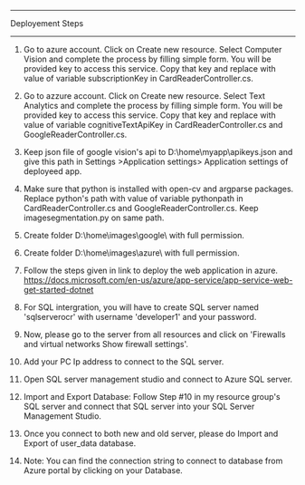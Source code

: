 
*****************
Deployement Steps
*****************

1) Go to azure account. Click on Create new resource. Select Computer Vision and complete the process by filling simple form. You will be provided key to access this service.
   Copy that key and replace with value of variable subscriptionKey in CardReaderController.cs.

2) Go to azzure account. Click on Create new resource. Select Text Analytics and complete the process by filling simple form. You will be provided key to access this service.
   Copy that key and replace with value of variable cognitiveTextApiKey in CardReaderController.cs and GoogleReaderController.cs.  
 
3) Keep json file of google vision's api to D:\home\myapp\apikeys.json and give this path in Settings >Application settings> Application settings of deployeed app.
 
4) Make sure that python is installed with open-cv and argparse packages. Replace python's path with value of variable pythonpath in CardReaderController.cs and GoogleReaderController.cs.  Keep imagesegmentation.py on same path. 

5) Create folder D:\\home\\images\\google\\ with full permission. 

6) Create folder D:\\home\\images\\azure\\ with full permission. 
   
7) Follow the steps given in link to deploy the web application in azure.
https://docs.microsoft.com/en-us/azure/app-service/app-service-web-get-started-dotnet

8) For SQL intergration, you will have to create SQL server named 'sqlserverocr' with username 'developer1' and your password. 

9) Now, please go to the server from all resources and click on 'Firewalls and virtual networks Show firewall settings'.

10) Add your PC Ip address to connect to the SQL server.

11) Open SQL server management studio and connect to Azure SQL server.

12) Import and Export Database: Follow Step #10 in my resource group's SQL server and connect that SQL server into your SQL Server Management Studio.

13) Once you connect to both new and old server, please do Import and Export of user_data database. 

14) Note: You can find the connection string to connect to database from Azure portal by clicking on your Database. 

